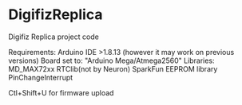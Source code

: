 # DigifizReplica

Digifiz Replica project code

Requirements: Arduino IDE >1.8.13 (however it may work on previous versions)
Board set to: "Arduino Mega/Atmega2560"
Libraries: MD_MAX72xx
RTClib(not by Neuron)
SparkFun EEPROM library    
PinChangeInterrupt

Ctl+Shift+U for firmware upload
